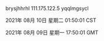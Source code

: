 brysjhhrhl 111.175.122.5 yqqlmgsycl

2021年 08月 10日 星期二 01:50:01 CST

2021年 08月 09日 星期一 17:50:01 GMT
